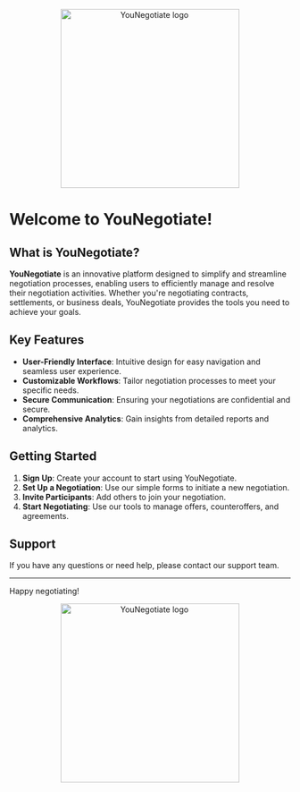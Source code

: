 <p align="center">
    <a
        href="https://creditor.younegotiate.com"
        target="_blank"
    >
        <picture>
            <img
                width="320px"
                alt="YouNegotiate logo"
                src="./public/images/logo.svg"
            >
        </picture>
    </a>
</p>

# Welcome to **YouNegotiate**!

## What is YouNegotiate?

**YouNegotiate** is an innovative platform designed to simplify and streamline negotiation processes, enabling users to efficiently manage and resolve their negotiation activities. Whether you're negotiating contracts, settlements, or business deals, YouNegotiate provides the tools you need to achieve your goals.

## Key Features

- **User-Friendly Interface**: Intuitive design for easy navigation and seamless user experience.
- **Customizable Workflows**: Tailor negotiation processes to meet your specific needs.
- **Secure Communication**: Ensuring your negotiations are confidential and secure.
- **Comprehensive Analytics**: Gain insights from detailed reports and analytics.

## Getting Started

1. **Sign Up**: Create your account to start using YouNegotiate.
2. **Set Up a Negotiation**: Use our simple forms to initiate a new negotiation.
3. **Invite Participants**: Add others to join your negotiation.
4. **Start Negotiating**: Use our tools to manage offers, counteroffers, and agreements.

## Support

If you have any questions or need help, please contact our support team.

---

Happy negotiating!

<p align="center">
    <a
        href="https://creditor.younegotiate.com"
        target="_blank"
    >
        <picture>
            <img
                width="320px"
                alt="YouNegotiate logo"
                src="./public/images/logo.svg"
            >
        </picture>
    </a>
</p>
